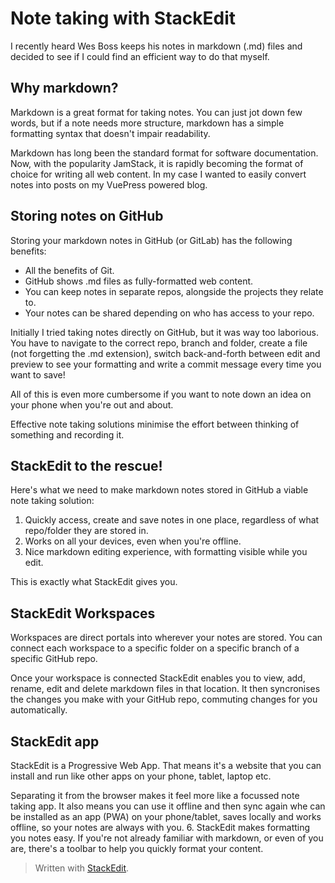 # Note taking with StackEdit
I recently heard Wes Boss keeps his notes in markdown (.md) files and decided to see if I could find an efficient way to do that myself.

## Why markdown?
Markdown is a great format for taking notes. You can just jot down few words, but if a note needs more structure, markdown has a simple formatting syntax that doesn't impair readability.

Markdown has long been the standard format for software documentation. Now, with the popularity JamStack, it is rapidly becoming the format of choice for writing all web content. In my case I wanted to easily convert notes into posts on my VuePress powered blog.

## Storing notes on GitHub
Storing your markdown notes in GitHub (or GitLab) has the following benefits:

 - All the benefits of Git.
 - GitHub shows .md files as fully-formatted web content.
 - You can keep notes in separate repos, alongside the projects they relate to.
 - Your notes can be shared depending on who has access to your repo.

Initially I tried taking notes directly on GitHub, but it was way too laborious. You have to navigate to the correct repo, branch and folder, create a file (not forgetting the .md extension), switch back-and-forth between edit and preview to see your formatting and write a commit message every time you want to save!

All of this is even more cumbersome if you want to note down an idea on your phone when you're out and about.

Effective note taking solutions minimise the effort between thinking of something and recording it.

## StackEdit to the rescue!

Here's what we need to make markdown notes stored in GitHub a viable note taking solution:

1. Quickly access, create and save notes in one place, regardless of what repo/folder they are stored in.
2. Works on all your devices, even when you're offline.
3. Nice markdown editing experience, with formatting visible while you edit.

This is exactly what StackEdit gives you.

## StackEdit Workspaces
Workspaces are direct portals into wherever your notes are stored. You can connect each workspace to a specific folder on a specific branch of a specific GitHub repo.

Once your workspace is connected StackEdit enables you to view, add, rename, edit and delete markdown files in that location. It then syncronises the changes you make with your GitHub repo, commuting changes for you automatically.
 
## StackEdit app
StackEdit is a Progressive Web App. That means it's a website that you can install and run like other apps on your phone, tablet, laptop etc.

Separating it from the browser makes it feel more like a focussed note taking app. It also means you can use it offline and then sync again whe can be installed as an app (PWA) on your phone/tablet, saves locally and works offline, so your notes are always with you.
6. StackEdit makes formatting you notes easy. If you're not already familiar with markdown, or even of you are, there's a toolbar to help you quickly format your content.



> Written with [StackEdit](https://stackedit.io/).
<!--stackedit_data:
eyJoaXN0b3J5IjpbMTA1MzI5OTM0OCwxMjk3MTU2ODMyLC05ND
Y2MzkwMjYsMjAzMDIwNTI5OCwtMTg5NTAxMDkyMywtODQ1MTc0
Njg3LC03MDA5NjQ3OTUsLTk1MDY1MzM0OSwtMTIzMDAyMDE0NS
wtMjA0NDczMzIyXX0=
-->